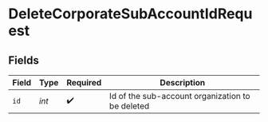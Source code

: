 # DeleteCorporateSubAccountIdRequest


## Fields

| Field                                            | Type                                             | Required                                         | Description                                      |
| ------------------------------------------------ | ------------------------------------------------ | ------------------------------------------------ | ------------------------------------------------ |
| `id`                                             | *int*                                            | :heavy_check_mark:                               | Id of the sub-account organization to be deleted |